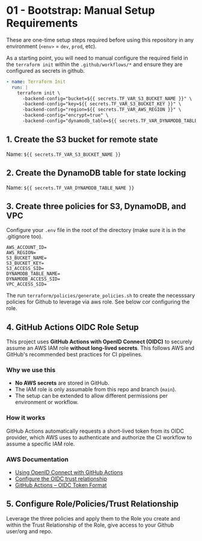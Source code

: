 # 01 - Bootstrap: Manual Setup Requirements

These are one-time setup steps required before using this repository in any environment (`<env>` = `dev`, `prod`, etc).

As a starting point, you will need to manual configure the required field in the `terraform init` within the `.github/workflows/*` and ensure they are configured as secrets in github.

```yaml
- name: Terraform Init
  run: |
    terraform init \
      -backend-config="bucket=${{ secrets.TF_VAR_S3_BUCKET_NAME }}" \
      -backend-config="key=${{ secrets.TF_VAR_S3_BUCKET_KEY }}" \
      -backend-config="region=${{ secrets.TF_VAR_AWS_REGION }}" \
      -backend-config="encrypt=true" \
      -backend-config="dynamodb_table=${{ secrets.TF_VAR_DYNAMODB_TABLE_NAME }}"
```

## 1. Create the S3 bucket for remote state
Name: `${{ secrets.TF_VAR_S3_BUCKET_NAME }}`

## 2. Create the DynamoDB table for state locking
Name: `${{ secrets.TF_VAR_DYNAMODB_TABLE_NAME }}`

## 3. Create three policies for S3, DynamoDB, and VPC
Configure your `.env` file in the root of the directory (make sure it is in the .gitignore too).
```shell
AWS_ACCOUNT_ID=
AWS_REGION=
S3_BUCKET_NAME=
S3_BUCKET_KEY=
S3_ACCESS_SID=
DYNAMODB_TABLE_NAME=
DYNAMODB_ACCESS_SID=
VPC_ACCESS_SID=
```
The run `terraform/policies/generate_policies.sh` to create the necesssary policies for Github to leverage via aws role. See below cor configuring the role.

##
## 4. GitHub Actions OIDC Role Setup

This project uses **GitHub Actions with OpenID Connect (OIDC)** to securely assume an AWS IAM role **without long-lived secrets**. This follows AWS and GitHub's recommended best practices for CI pipelines.

### Why we use this
- **No AWS secrets** are stored in GitHub.
- The IAM role is only assumable from this repo and branch (`main`).
- The setup can be extended to allow different permissions per environment or workflow.

### How it works
GitHub Actions automatically requests a short-lived token from its OIDC provider, which AWS uses to authenticate and authorize the CI workflow to assume a specific IAM role.

### AWS Documentation
- [Using OpenID Connect with GitHub Actions](https://docs.aws.amazon.com/IAM/latest/UserGuide/id_roles_providers_create_oidc.html#oidc-github)
- [Configure the OIDC trust relationship](https://docs.aws.amazon.com/IAM/latest/UserGuide/id_roles_providers_create_oidc.html#oidc-create-role-console)
- [GitHub Actions – OIDC Token Format](https://docs.github.com/en/actions/deployment/security-hardening-your-deployments/about-security-hardening-with-openid-connect#token-format)

## 5. Configure Role/Policies/Trust Relationship
Leverage the three policies and apply them to the Role you create and within the Trust Relationship of the Role, give access to your Github user/org and repo.